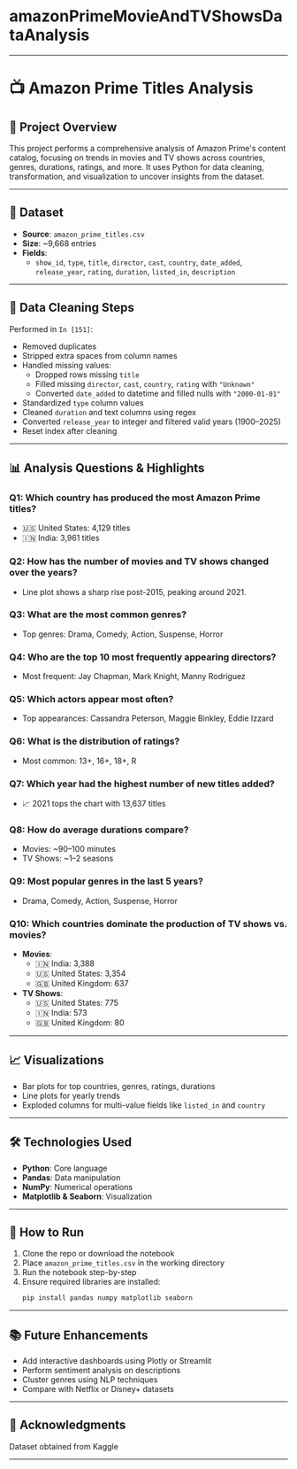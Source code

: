 # amazonPrimeMovieAndTVShowsDataAnalysis

---

# 📺 Amazon Prime Titles Analysis

## 📝 Project Overview
This project performs a comprehensive analysis of Amazon Prime's content catalog, focusing on trends in movies and TV shows across countries, genres, durations, ratings, and more. It uses Python for data cleaning, transformation, and visualization to uncover insights from the dataset.

---

## 📂 Dataset
- **Source**: `amazon_prime_titles.csv`
- **Size**: ~9,668 entries
- **Fields**:
  - `show_id`, `type`, `title`, `director`, `cast`, `country`, `date_added`, `release_year`, `rating`, `duration`, `listed_in`, `description`

---

## 🧼 Data Cleaning Steps
Performed in `In [151]`:
- Removed duplicates
- Stripped extra spaces from column names
- Handled missing values:
  - Dropped rows missing `title`
  - Filled missing `director`, `cast`, `country`, `rating` with `"Unknown"`
  - Converted `date_added` to datetime and filled nulls with `"2000-01-01"`
- Standardized `type` column values
- Cleaned `duration` and text columns using regex
- Converted `release_year` to integer and filtered valid years (1900–2025)
- Reset index after cleaning

---

## 📊 Analysis Questions & Highlights

### Q1: Which country has produced the most Amazon Prime titles?
- 🇺🇸 United States: 4,129 titles
- 🇮🇳 India: 3,961 titles

### Q2: How has the number of movies and TV shows changed over the years?
- Line plot shows a sharp rise post-2015, peaking around 2021.

### Q3: What are the most common genres?
- Top genres: Drama, Comedy, Action, Suspense, Horror

### Q4: Who are the top 10 most frequently appearing directors?
- Most frequent: Jay Chapman, Mark Knight, Manny Rodriguez

### Q5: Which actors appear most often?
- Top appearances: Cassandra Peterson, Maggie Binkley, Eddie Izzard

### Q6: What is the distribution of ratings?
- Most common: 13+, 16+, 18+, R

### Q7: Which year had the highest number of new titles added?
- 📈 2021 tops the chart with 13,637 titles

### Q8: How do average durations compare?
- Movies: ~90–100 minutes
- TV Shows: ~1–2 seasons

### Q9: Most popular genres in the last 5 years?
- Drama, Comedy, Action, Suspense, Horror

### Q10: Which countries dominate the production of TV shows vs. movies?
- **Movies**:
  - 🇮🇳 India: 3,388
  - 🇺🇸 United States: 3,354
  - 🇬🇧 United Kingdom: 637
- **TV Shows**:
  - 🇺🇸 United States: 775
  - 🇮🇳 India: 573
  - 🇬🇧 United Kingdom: 80

---

## 📈 Visualizations
- Bar plots for top countries, genres, ratings, durations
- Line plots for yearly trends
- Exploded columns for multi-value fields like `listed_in` and `country`

---

## 🛠️ Technologies Used
- **Python**: Core language
- **Pandas**: Data manipulation
- **NumPy**: Numerical operations
- **Matplotlib & Seaborn**: Visualization

---

## 📌 How to Run
1. Clone the repo or download the notebook
2. Place `amazon_prime_titles.csv` in the working directory
3. Run the notebook step-by-step
4. Ensure required libraries are installed:
   ```bash
   pip install pandas numpy matplotlib seaborn
   ```

---

## 📚 Future Enhancements
- Add interactive dashboards using Plotly or Streamlit
- Perform sentiment analysis on descriptions
- Cluster genres using NLP techniques
- Compare with Netflix or Disney+ datasets

---

## 🙌 Acknowledgments
Dataset obtained from Kaggle

---
